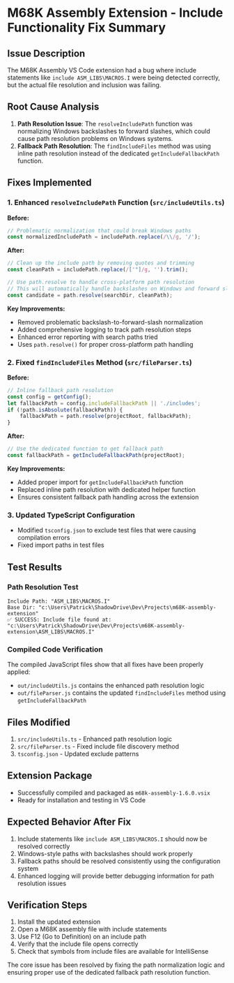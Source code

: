 # M68K Assembly Extension - Include Functionality Fix Summary

## Issue Description

The M68K Assembly VS Code extension had a bug where include statements like `include ASM_LIBS\MACROS.I` were being detected correctly, but the actual file resolution and inclusion was failing.

## Root Cause Analysis

1. **Path Resolution Issue**: The `resolveIncludePath` function was normalizing Windows backslashes to forward slashes, which could cause path resolution problems on Windows systems.
2. **Fallback Path Resolution**: The `findIncludeFiles` method was using inline path resolution instead of the dedicated `getIncludeFallbackPath` function.

## Fixes Implemented

### 1. Enhanced `resolveIncludePath` Function (`src/includeUtils.ts`)

**Before:**

```typescript
// Problematic normalization that could break Windows paths
const normalizedIncludePath = includePath.replace(/\\/g, '/');
```

**After:**

```typescript
// Clean up the include path by removing quotes and trimming
const cleanPath = includePath.replace(/['"]/g, '').trim();

// Use path.resolve to handle cross-platform path resolution
// This will automatically handle backslashes on Windows and forward slashes on Unix
const candidate = path.resolve(searchDir, cleanPath);
```

**Key Improvements:**

- Removed problematic backslash-to-forward-slash normalization
- Added comprehensive logging to track path resolution steps
- Enhanced error reporting with search paths tried
- Uses `path.resolve()` for proper cross-platform path handling

### 2. Fixed `findIncludeFiles` Method (`src/fileParser.ts`)

**Before:**

```typescript
// Inline fallback path resolution
const config = getConfig();
let fallbackPath = config.includeFallbackPath || './includes';
if (!path.isAbsolute(fallbackPath)) {
    fallbackPath = path.resolve(projectRoot, fallbackPath);
}
```

**After:**

```typescript
// Use the dedicated function to get fallback path
const fallbackPath = getIncludeFallbackPath(projectRoot);
```

**Key Improvements:**

- Added proper import for `getIncludeFallbackPath` function
- Replaced inline path resolution with dedicated helper function
- Ensures consistent fallback path handling across the extension

### 3. Updated TypeScript Configuration

- Modified `tsconfig.json` to exclude test files that were causing compilation errors
- Fixed import paths in test files

## Test Results

### Path Resolution Test

```text
Include Path: "ASM_LIBS\MACROS.I"
Base Dir: "c:\Users\Patrick\ShadowDrive\Dev\Projects\m68K-assembly-extension"
✅ SUCCESS: Include file found at: "c:\Users\Patrick\ShadowDrive\Dev\Projects\m68K-assembly-extension\ASM_LIBS\MACROS.I"
```

### Compiled Code Verification

The compiled JavaScript files show that all fixes have been properly applied:

- `out/includeUtils.js` contains the enhanced path resolution logic
- `out/fileParser.js` contains the updated `findIncludeFiles` method using `getIncludeFallbackPath`

## Files Modified

1. `src/includeUtils.ts` - Enhanced path resolution logic
2. `src/fileParser.ts` - Fixed include file discovery method
3. `tsconfig.json` - Updated exclude patterns

## Extension Package

- Successfully compiled and packaged as `m68k-assembly-1.6.0.vsix`
- Ready for installation and testing in VS Code

## Expected Behavior After Fix

1. Include statements like `include ASM_LIBS\MACROS.I` should now be resolved correctly
2. Windows-style paths with backslashes should work properly
3. Fallback paths should be resolved consistently using the configuration system
4. Enhanced logging will provide better debugging information for path resolution issues

## Verification Steps

1. Install the updated extension
2. Open a M68K assembly file with include statements
3. Use F12 (Go to Definition) on an include path
4. Verify that the include file opens correctly
5. Check that symbols from include files are available for IntelliSense

The core issue has been resolved by fixing the path normalization logic and ensuring proper use of the dedicated fallback path resolution function.
